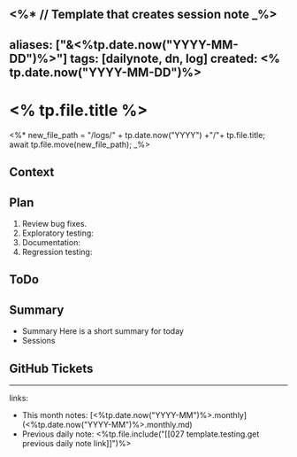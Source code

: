 <%* // Template that creates session note _%>
---
aliases: ["&<%tp.date.now("YYYY-MM-DD")%>"]
tags: [dailynote, dn, log]
created: <% tp.date.now("YYYY-MM-DD")%>
---

# <% tp.file.title %>
<%* new_file_path =  "/logs/" + tp.date.now("YYYY") +"/"+ tp.file.title;  
await tp.file.move(new_file_path); _%>

## Context

## Plan
1. Review bug fixes.
2. Exploratory testing: 
3. Documentation: 
4. Regression testing:

## ToDo

## Summary
- Summary
	Here is a short summary for  today
- Sessions

## GitHub Tickets

___
links: 
- This month notes: [<%tp.date.now("YYYY-MM")%>.monthly](<%tp.date.now("YYYY-MM")%>.monthly.md)
- Previous daily note:  <%tp.file.include("[[027 template.testing.get previous daily note link]]")%>